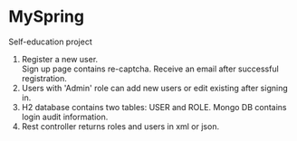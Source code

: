 # MySpring
Self-education project
1. Register a new user.     
Sign up page contains re-captcha.
Receive an email after successful registration.
2. Users with 'Admin' role can add new users or edit existing after signing in.
3. H2 database contains two tables: USER and ROLE.
Mongo DB contains login audit information.
4. Rest controller returns roles and users in xml or json.   
  